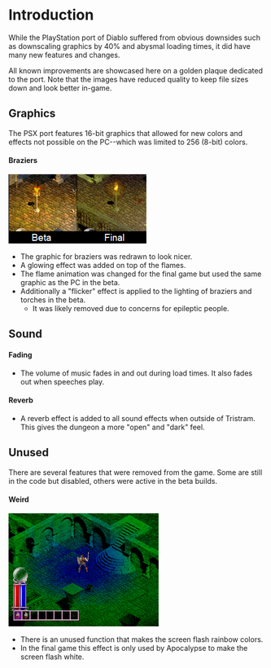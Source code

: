 # Introduction
While the PlayStation port of Diablo suffered from obvious downsides such as downscaling graphics by 40% and abysmal loading times, it did have many new features and changes.

All known improvements are showcased here on a golden plaque dedicated to the port. Note that the images have reduced quality to keep file sizes down and look better in-game.

## Graphics
The PSX port features 16-bit graphics that allowed for new colors and effects not possible on the PC--which was limited to 256 (8-bit) colors.

#### Braziers
![lamp](img/lamp.png)
- The graphic for braziers was redrawn to look nicer.
- A glowing effect was added on top of the flames.
- The flame animation was changed for the final game but used the same graphic as the PC in the beta.
- Additionally a "flicker" effect is applied to the lighting of braziers and torches in the beta.
  - It was likely removed due to concerns for epileptic people.

## Sound

#### Fading
- The volume of music fades in and out during load times. It also fades out when speeches play.

#### Reverb
- A reverb effect is added to all sound effects when outside of Tristram. This gives the dungeon a more "open" and "dark" feel.

## Unused
There are several features that were removed from the game. Some are still in the code but disabled, others were active in the beta builds.

#### Weird
![weird](img/weird.gif)
- There is an unused function that makes the screen flash rainbow colors.
- In the final game this effect is only used by Apocalypse to make the screen flash white.
